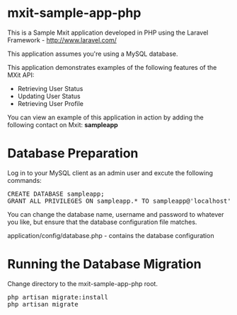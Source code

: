 mxit-sample-app-php
===================
  
This is a Sample Mxit application developed in PHP using the Laravel Framework - http://www.laravel.com/  
  
This application assumes you're using a MySQL database.  

This application demonstrates examples of the following features of the MXit API:  

+ Retrieving User Status
+ Updating User Status
+ Retrieving User Profile

You can view an example of this application in action by adding the following contact on Mxit: **sampleapp**
  
Database Preparation
====================
  
Log in to your MySQL client as an admin user and excute the following commands:  
  
<pre>
CREATE DATABASE sampleapp;
GRANT ALL PRIVILEGES ON sampleapp.* TO sampleapp@'localhost' IDENTIFIED BY 'sampleapp';
</pre>  
  
You can change the database name, username and password to whatever you like, but ensure that the database configuration file matches.  
  
application/config/database.php - contains the database configuration  
  
Running the Database Migration
==============================
  
Change directory to the mxit-sample-app-php root.  
  
<pre>
php artisan migrate:install
php artisan migrate
</pre>
